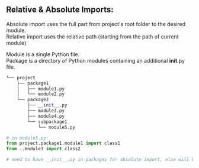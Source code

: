 ## Relative & Absolute Imports:
Absolute import uses the full part from project's root folder to the desired module.  
Relative import uses the relative path (starting from the path of current module).

Module is a single Python file.  
Package is a directory of Python modules containing an additional __init__.py file.
```python
└── project
    ├── package1
    │   ├── module1.py
    │   └── module2.py
    └── package2
        ├── __init__.py
        ├── module3.py
        ├── module4.py
        └── subpackage1
            └── module5.py

# in module5.py:
from project.package1.module1 import class1
from ..module3 import class2 

# need to have __init__.py in packages for absolute import, else will be read as 'module' by Python
